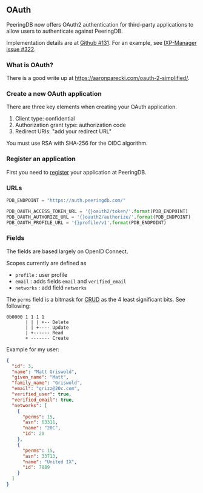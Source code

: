 ## OAuth

PeeringDB now offers OAuth2 authentication for third-party applications to allow users to authenticate against PeeringDB.

Implementation details are at [Github #131](https://github.com/peeringdb/peeringdb/issues/131).  For an example, see [IXP-Manager issue #322](https://github.com/inex/IXP-Manager/issues/322).  

### What is OAuth?

There is a good write up at <https://aaronparecki.com/oauth-2-simplified/>.

### Create a new OAuth application

There are three key elements when creating your OAuth application.

1. Client type: confidential
2. Authorization grant type: authorization code
3. Redirect URIs: "add your redirect URL"

You must use RSA with SHA-256 for the OIDC algorithm. 

### Register an application

First you need to [register](https://www.peeringdb.com/oauth2/applications/) your application at PeeringDB.

### URLs

```python
PDB_ENDPOINT = "https://auth.peeringdb.com/"

PDB_OAUTH_ACCESS_TOKEN_URL = '{}oauth2/token/'.format(PDB_ENDPOINT)
PDB_OAUTH_AUTHORIZE_URL = '{}oauth2/authorize/'.format(PDB_ENDPOINT)
PDB_OAUTH_PROFILE_URL = '{}profile/v1'.format(PDB_ENDPOINT)
```

### Fields

The fields are based largely on OpenID Connect.

Scopes currently are defined as 

- `profile` : user profile
- `email` : adds fields `email` and `verified_email`
- `networks` : add field `networks`

The `perms` field is a bitmask for [CRUD](https://en.wikipedia.org/wiki/Create,_read,_update_and_delete) as the 4 least significant bits. See following:

```
0b0000 1 1 1 1
       | | | +-- Delete
       | | +---- Update
       | +------ Read
       + ------- Create
```

Example for my user:

```json
{
  "id": 3,
  "name": "Matt Griswold",
  "given_name": "Matt",
  "family_name": "Griswold",
  "email": "grizz@20c.com",
  "verified_user": true,
  "verified_email": true,
  "networks": [
    {
      "perms": 15,
      "asn": 63311,
      "name": "20C",
      "id": 20
    }, 
    {
      "perms": 15,
      "asn": 33713,
      "name": "United IX",
      "id": 7889
    }
  ]
}
```
